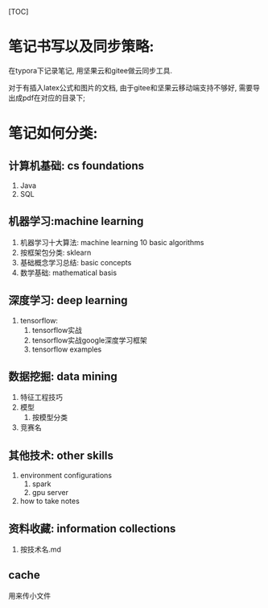 [TOC]



# 笔记书写以及同步策略:

在typora下记录笔记, 用坚果云和gitee做云同步工具.

对于有插入latex公式和图片的文档, 由于gitee和坚果云移动端支持不够好, 需要导出成pdf在对应的目录下;



# 笔记如何分类:

## 计算机基础: cs foundations

1. Java
2. SQL

## 机器学习:machine learning

1. 机器学习十大算法: machine learning 10 basic algorithms
2. 按框架包分类: sklearn
3. 基础概念学习总结: basic concepts
4. 数学基础: mathematical basis

## 深度学习: deep learning

1. tensorflow:
   1. tensorflow实战
   2. tensorflow实战google深度学习框架
   3. tensorflow examples

## 数据挖掘: data mining

1. 特征工程技巧
2. 模型
   1. 按模型分类
3. 竞赛名

## 其他技术: other skills

1. environment configurations
   1. spark
   2. gpu server
2. how to take notes



## 资料收藏: information collections

1. 按技术名.md



## cache

用来传小文件